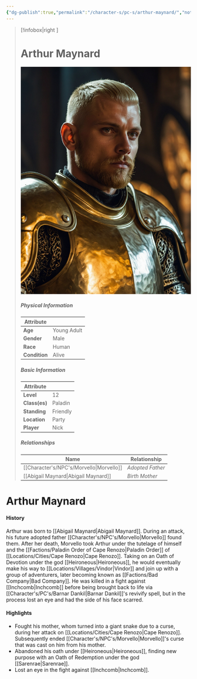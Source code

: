 ```yaml
---
{"dg-publish":true,"permalink":"/character-s/pc-s/arthur-maynard/","noteIcon":""}
---
```


>[!infobox|right ]
># **Arthur Maynard**
>![Arthur.jpg|cover h-small](/img/user/Attachments/Characters/Arthur.jpg)
>##### **Physical Information**
>| Attribute | | 
>---|---|
>| **Age** | Young Adult |
>| **Gender** | Male |
>| **Race** | Human |
>| **Condition** | Alive |
>##### **Basic Information**
>| Attribute | |
>---|---|
>| **Level** | 12 |
>| **Class(es)** | Paladin |
>| **Standing** | Friendly |
>| **Location** | Party |
>| **Player** | Nick |
>##### **Relationships**
>| Name | Relationship |
>---| ---|
>| [[Character's/NPC's/Morvello\|Morvello]] | *Adopted Father* |
>| [[Abigail Maynard\|Abigail Maynard]] | *Birth Mother* |

# Arthur Maynard
#### History

Arthur was born to [[Abigail Maynard\|Abigail Maynard]]. During an attack, his future adopted father [[Character's/NPC's/Morvello\|Morvello]] found them. After her death, Morvello took Arthur under the tutelage of himself and the [[Factions/Paladin Order of Cape Renozo\|Paladin Order]] of [[Locations/Cities/Cape Renozo\|Cape Renozo]]. Taking on an Oath of Devotion under the god [[Heironeous\|Heironeous]], he would eventually make his way to [[Locations/Villages/Vindor\|Vindor]] and join up with a group of adventurers, later becoming known as [[Factions/Bad Company\|Bad Company]]. He was killed in a fight against [[Inchcomb\|Inchcomb]] before being brought back to life via [[Character's/PC's/Barnar Dankil\|Barnar Dankil]]'s revivify spell, but in the process lost an eye and had the side of his face scarred.

#### Highlights

- Fought his mother, whom turned into a giant snake due to a curse, during her attack on [[Locations/Cities/Cape Renozo\|Cape Renozo]]. Subsequently ended [[Character's/NPC's/Morvello\|Morvello]]'s curse that was cast on him from his mother.
- Abandoned his oath under [[Heironeous\|Heironeous]], finding new purpose with an Oath of Redemption under the god [[Sarenrae\|Sarenrae]].
- Lost an eye in the fight against [[Inchcomb\|Inchcomb]].